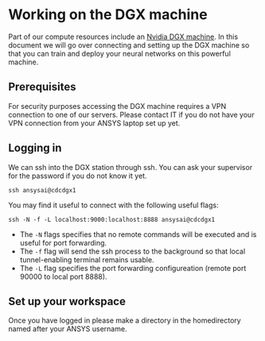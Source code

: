 # Working on the DGX machine

Part of our compute resources include an [Nvidia DGX machine](https://www.nvidia.com/en-us/data-center/dgx-station/). In this 
document we will go over connecting and setting up the DGX machine so that you can train and deploy your neural networks on this 
powerful machine.

## Prerequisites
For security purposes accessing the DGX machine requires a VPN connection to one of our servers. Please contact IT if you
do not have your VPN connection from your ANSYS laptop set up yet. 

## Logging in
We can ssh into the DGX station through ssh. You can ask your supervisor for the password if you do not know it yet.
```
ssh ansysai@cdcdgx1
```

You may find it useful to connect with the following useful flags:
```
ssh -N -f -L localhost:9000:localhost:8888 ansysai@cdcdgx1
```
* The `-N` flags specifies that no remote commands will be executed and is useful for port forwarding.
* The `-f` flag will send the ssh process to the background so that local tunnel-enabling terminal remains usable.
* The `-L` flag specifies the port forwarding configureation (remote port 90000 to local port 8888). 

## Set up your workspace
Once you have logged in please make a directory in the homedirectory named after your ANSYS username. 
